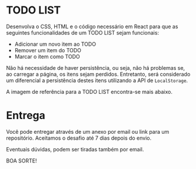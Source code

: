 # TODO LIST

Desenvolva o CSS, HTML e o código necessário em React para que as seguintes funcionalidades de um TODO LIST sejam funcionais:

 * Adicionar um novo item ao TODO
 * Remover um item do TODO
 * Marcar o item como TODO
 
Não há necessidade de haver persistência, ou seja, não há problemas se, ao carregar a página, os itens sejam perdidos. Entretanto, será considerado um diferencial a persistência destes itens utilizando a API de `LocalStorage`.

A imagem de referência para a TODO LIST encontra-se mais abaixo.

# Entrega

Você pode entregar através de um anexo por email ou link para um repositório. Aceitamos o desafio até 7 dias depois do envio.

Eventuais dúvidas, podem ser tiradas também por email.

BOA SORTE!
